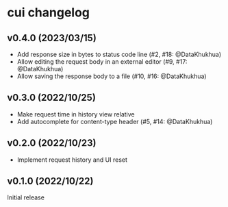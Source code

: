 # cui changelog

## v0.4.0 (2023/03/15)

- Add response size in bytes to status code line (#2, #18: @DataKhukhua)
- Allow editing the request body in an external editor (#9, #17: @DataKhukhua)
- Allow saving the response body to a file (#10, #16: @DataKhukhua)

## v0.3.0 (2022/10/25)

- Make request time in history view relative
- Add autocomplete for content-type header (#5, #14: @DataKhukhua)

## v0.2.0 (2022/10/23)

- Implement request history and UI reset

## v0.1.0 (2022/10/22)

Initial release
